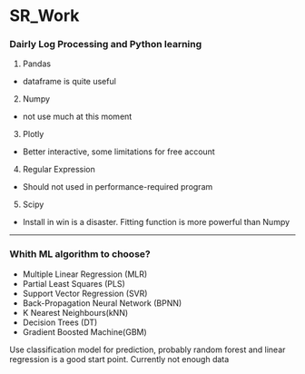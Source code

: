 # SR_Work

### Dairly Log Processing and Python learning

1. Pandas
 * dataframe is quite useful
2. Numpy
 * not use much at this moment
3. Plotly
 * Better interactive, some limitations for free account 
4. Regular Expression
 * Should not used in performance-required program
5. Scipy
 * Install in win is a disaster. Fitting function is more powerful than Numpy
 
 ***

### Whith ML algorithm to choose?

* Multiple Linear Regression (MLR)
* Partial Least Squares (PLS)
* Support Vector Regression (SVR)
* Back-Propagation Neural Network (BPNN)
* K Nearest Neighbours(kNN)
* Decision Trees (DT)
* Gradient Boosted Machine(GBM)

Use classification model for prediction, probably random forest and linear regression is a good start point. Currently not enough data


